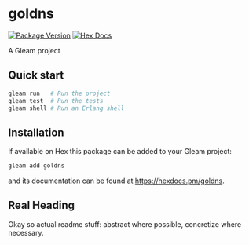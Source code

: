 # goldns

[![Package Version](https://img.shields.io/hexpm/v/goldns)](https://hex.pm/packages/goldns)
[![Hex Docs](https://img.shields.io/badge/hex-docs-ffaff3)](https://hexdocs.pm/goldns/)

A Gleam project

## Quick start

```sh
gleam run   # Run the project
gleam test  # Run the tests
gleam shell # Run an Erlang shell
```

## Installation

If available on Hex this package can be added to your Gleam project:

```sh
gleam add goldns
```

and its documentation can be found at <https://hexdocs.pm/goldns>.

## Real Heading
Okay so actual readme stuff: abstract where possible, concretize where necessary.